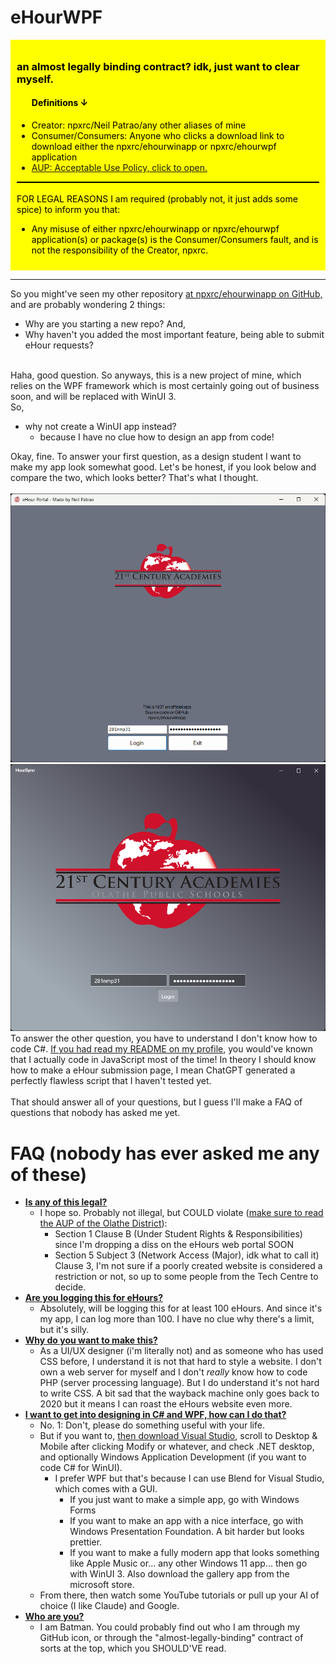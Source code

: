 ﻿# eHourWPF
<div style="background-color: yellow; color: black; padding: 10px;">
    <h3>an almost legally binding contract? idk, just want to clear myself.</h3>
    <ul>
        <h4>Definitions ↓</h4>
        <li>Creator: npxrc/Neil Patrao/any other aliases of mine</li>
        <li>Consumer/Consumers: Anyone who clicks a download link to download either the npxrc/ehourwinapp or npxrc/ehourwpf application</li>
        <li><a href="https://www.olatheschools.org/site/handlers/filedownload.ashx?moduleinstanceid=35131&dataid=52172&FileName=OPS%20STUDENT%20ACCEPTABLE%20USE%20POLICY%202023-2024%20ENGLISH.pdf">AUP: Acceptable Use Policy, click to open.</a></li>
    </ul>
    <div style="background-color: black; height: 2px; width: 100%;"></div>
    <br>
    FOR LEGAL REASONS I am required (probably not, it just adds some spice) to inform you that:<br>
    <ul>
        <li>Any misuse of either npxrc/ehourwinapp or npxrc/ehourwpf application(s) or package(s) is the Consumer/Consumers fault, and is not the responsibility of the Creator, npxrc.</li>
    </ul>
</div>

<hr>

So you might've seen my other repository <a href="https://github.com/npxrc/ehourwinapp">at npxrc/ehourwinapp on GitHub,</a> and are probably wondering 2 things:
- Why are you starting a new repo? And,
- Why haven't you added the most important feature, being able to submit eHour requests?

<br>Haha, good question. So anyways, this is a new project of mine, which relies on the WPF framework which is most certainly going out of business soon, and will be replaced with WinUI 3.
<br>So,
- why not create a WinUI app instead?
    - because I have no clue how to design an app from code!

Okay, fine. To answer your first question, as a design student I want to make my app look somewhat good. Let's be honest, if you look below and compare the two, which looks better? That's what I thought.
<br>
<br>![Old app.](https://github.com/npxrc/ehourwpf/blob/master/README-Assets/old.png?raw=true)![New app.](https://github.com/npxrc/ehourwpf/blob/master/README-Assets/new.png?raw=true)
<br>
To answer the other question, you have to understand I don't know how to code C#. [If you had read my README on my profile](https://github.com/npxrc/npxrc/README.md), you would've known that I actually code in JavaScript most of the time! In theory I should know how to make a eHour submission page, I mean ChatGPT generated a perfectly flawless script that I haven't tested yet.
<br>
<br>
That should answer all of your questions, but I guess I'll make a FAQ of questions that nobody has asked me yet.
<br>
# FAQ (nobody has ever asked me any of these)
- <b><u>Is any of this legal?</u></b>
    -  I hope so. Probably not illegal, but COULD violate ([make sure to read the AUP of the Olathe District](https://www.olatheschools.org/site/handlers/filedownload.ashx?moduleinstanceid=35131&dataid=52172&FileName=OPS%20STUDENT%20ACCEPTABLE%20USE%20POLICY%202023-2024%20ENGLISH.pdf)):
        - Section 1 Clause B (Under Student Rights & Responsibilities) since I'm dropping a diss on the eHours web portal SOON
        - Section 5 Subject 3 (Network Access (Major), idk what to call it) Clause 3, I'm not sure if a poorly created website is considered a restriction or not, so up to some people from the Tech Centre to decide.
- <b><u>Are you logging this for eHours?</u></b>
    - Absolutely, will be logging this for at least 100 eHours. And since it's my app, I can log more than 100. I have no clue why there's a limit, but it's silly.
- <b><u>Why do you want to make this?</u></b>
    - As a UI/UX designer (i'm literally not) and as someone who has used CSS before, I understand it is not that hard to style a website. I don't own a web server for myself and I don't *really* know how to code PHP (server processing language). But I do understand it's not hard to write CSS. A bit sad that the wayback machine only goes back to 2020 but it means I can roast the eHours website even more.
- <b><u>I want to get into designing in C# and WPF, how can I do that?</u></b>
    - No. 1: Don't, please do something useful with your life.
    - But if you want to, [then download Visual Studio](https://visualstudio.microsoft.com/downloads/), scroll to Desktop & Mobile after clicking Modify or whatever, and check .NET desktop, and optionally Windows Application Development (if you want to code C# for WinUI).
        - I prefer WPF but that's because I can use Blend for Visual Studio, which comes with a GUI.
            - If you just want to make a simple app, go with Windows Forms
            - If you want to make an app with a nice interface, go with Windows Presentation Foundation. A bit harder but looks prettier.
            - If you want to make a fully modern app that looks something like Apple Music or... any other Windows 11 app... then go with WinUI 3. Also download the gallery app from the microsoft store.
    - From there, then watch some YouTube tutorials or pull up your AI of choice (I like Claude) and Google.
- <b><u>Who are you?</u></b>
    - I am Batman. You could probably find out who I am through my GitHub icon, or through the "almost-legally-binding" contract of sorts at the top, which you SHOULD'VE read.
